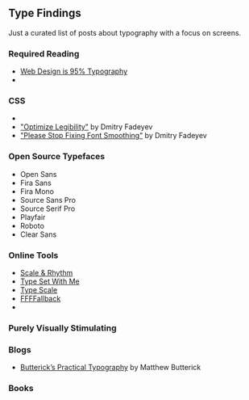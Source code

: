 Type Findings
---

Just a curated list of posts about typography with a focus on screens.

### Required Reading
- [Web Design is 95% Typography](http://ia.net/blog/the-web-is-all-about-typography-period/)
- []()

### CSS
- []()
- ["Optimize Legibility"](http://usabilitypost.com/2012/11/06/optimize-legibility/) by Dmitry Fadeyev
- ["Please Stop Fixing Font Smoothing"](http://usabilitypost.com/2012/11/05/stop-fixing-font-smoothing/) by Dmitry Fadeyev

### Open Source Typefaces

- Open Sans
- Fira Sans
- Fira Mono
- Source Sans Pro
- Source Serif Pro
- Playfair
- Roboto
- Clear Sans

### Online Tools

- [Scale & Rhythm](http://lamb.cc/typograph/)
- [Type Set With Me](http://typesetwith.me/)
- [Type Scale](http://type-scale.com/)
- [FFFFallback](http://ffffallback.com/)
- []()

### Purely Visually Stimulating


### Blogs
- [Butterick’s Practical Typography](http://practicaltypography.com/) by Matthew Butterick

### Books

